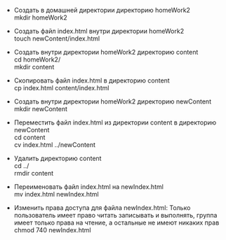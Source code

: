- Создать в домашней директории директорию homeWork2<br>
mkdir homeWork2

- Создать файл index.html внутри директории homeWork2<br>
touch newContent/index.html  

- Создать внутри директории homeWork2 директорию content<br>
cd homeWork2/<br>
mkdir content

- Скопировать файл index.html в директорию content<br>
cp index.html content/index.html 

- Создать внутри директории homeWork2 директорию newContent<br>
mkdir newContent

- Переместить файл index.html из директории content в директорию newContent<br>
cd content<br>
cv index.html ../newContent           

- Удалить директорию content<br>
cd ../<br>
rmdir content   

- Переименовать файл index.html на newIndex.html<br>
mv index.html newIndex.html  

- Изменить права доступа для файла newIndex.html: Только пользователь имеет право читать записывать и выполнять, группа имеет только права на чтение, а остальные не имеют никаких прав<br>
chmod 740 newIndex.html 